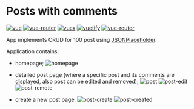 # Posts with comments

[![vue](https://img.shields.io/badge/Vue.js-v2.6.14-33b378?logo=vuedotjs)](https://v2.vuejs.org/)
[![vue-router](https://img.shields.io/badge/Vue%20Router-v3.5.1-33b378)](https://v3.router.vuejs.org/)
[![vuex](https://img.shields.io/badge/Vuex-v3.6.2-33b378)](https://v3.vuex.vuejs.org/)
[![vuetify](https://img.shields.io/badge/Vuetify-v2.6.0-148df5?logo=vuetify)](https://vuetifyjs.com/en/)
[![vue-router](https://img.shields.io/badge/Axios-v0.27.2-4e25e3?logo=axios)](https://axios-http.com/)

App implements CRUD for 100 post using [JSONPlaceholder](https://jsonplaceholder.typicode.com/).

Application contains:
- homepage;
![homepage](https://user-images.githubusercontent.com/28041087/193565165-4e9d0a5a-840c-422c-a952-2049a5580b8c.png)

- detailed post page (where a specific post and its comments are displayed, also post can be edited and removed);
![post](https://user-images.githubusercontent.com/28041087/193564980-78b7a9cb-49f8-4cd6-b83c-c06eea59b058.png)
![post-edit](https://user-images.githubusercontent.com/28041087/193566217-4cc12a86-f2b2-42b9-a519-4ccb95c2bc3f.png)
![post-remote](https://user-images.githubusercontent.com/28041087/193566264-a1e506fd-4877-42c6-bf98-5866da7bd577.png)

- create a new post page.
![post-create](https://user-images.githubusercontent.com/28041087/193565550-14d4839a-9ce5-4752-9a86-88f90ef4c280.png)
![post-created](https://user-images.githubusercontent.com/28041087/193567093-2e21d94e-468c-499e-a65c-855248fbe68a.png)

